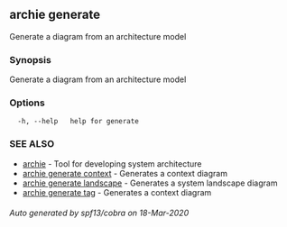 ## archie generate

Generate a diagram from an architecture model

### Synopsis

Generate a diagram from an architecture model

### Options

```
  -h, --help   help for generate
```

### SEE ALSO

* [archie](archie.md)	 - Tool for developing system architecture
* [archie generate context](archie_generate_context.md)	 - Generates a context diagram
* [archie generate landscape](archie_generate_landscape.md)	 - Generates a system landscape diagram
* [archie generate tag](archie_generate_tag.md)	 - Generates a context diagram

###### Auto generated by spf13/cobra on 18-Mar-2020

